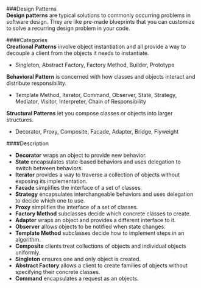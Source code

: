 ###Design Patterns   
**Design patterns** are typical solutions to commonly occurring problems in software design. They are like pre-made blueprints that you can customize to solve a recurring design problem in your code.   

####Categories    
**Creational Patterns** involve object instantiation and all provide a way to decouple a client from the objects it needs to instantiate.  
* Singleton, Abstract Factory, Factory Method, Builder, Prototype  

**Behavioral Pattern** is concerned with how classes and objects interact and distribute responsibility.   
* Template Method, Iterator, Command, Observer, State, Strategy, Mediator, Visitor, Interpreter, Chain of Responsibility    

**Structural Patterns** let you compose classes or objects into larger structures.  
* Decorator, Proxy, Composite, Facade, Adapter, Bridge, Flyweight   


####Description   
* **Decorator** wraps an object to provide new behavior.  
* **State** encapsulates state-based behaviors and uses delegation to switch between behaviors.   
* **Iterator** provides a way to traverse a collection of objects without exposing its implementation.   
* **Facade** simplifies the interface of a set of classes.   
* **Strategy** encapsulates interchangeable behaviors and uses delegation to decide which one to use.   
* **Proxy** simplifies the interface of a set of classes.   
* **Factory Method** subclasses decide which concrete classes to create.   
* **Adapter** wraps an object and provides a different interface to it.   
* **Observer**  allows objects to be notified when state changes.   
* **Template Method** subclasses decide how to implement steps in an algorithm.   
* **Composite** clients treat collections of objects and individual objects uniformly.   
* **Singleton** ensures one and only object is created.   
* **Abstract Factory** allows a client to create families of objects without specifying their concrete classes.   
* **Command** encapsulates a request as an objects.  

